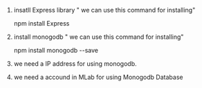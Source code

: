 1. insatll Express library " we can use this command for installing"

    npm install Express
  
2. install monogodb " we can use this command for installing"
  
    npm install monogodb --save
    
3. we need a IP address for using monogodb.
4. we need a accound in MLab for using Monogodb Database
